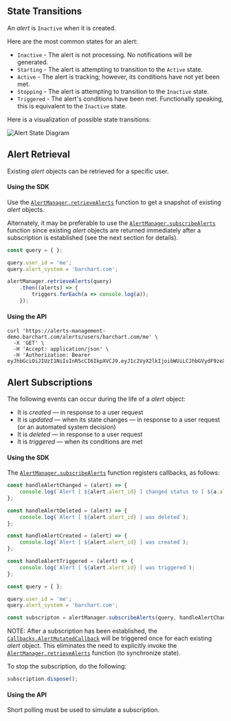 ## State Transitions

An _alert_ is ```Inactive``` when it is created. 

Here are the most common states for an alert:

* ```Inactive``` - The alert is not processing. No notifications will be generated.
* ```Starting``` - The alert is attempting to transition to the ```Active``` state.
* ```Active``` - The alert is tracking; however, its conditions have not yet been met.
* ```Stopping``` - The alert is attempting to transition to the ```Inactive``` state.
* ```Triggered``` - The alert's conditions have been met. Functionally speaking, this is equivalent to the ```Inactive``` state.

Here is a visualization of possible state transitions:

![Alert State Diagram](../images/states.svg)

## Alert Retrieval

Existing _alert_ objects can be retrieved for a specific user.

#### Using the SDK

Use the [```AlertManager.retrieveAlerts```](/content/sdk/lib?id=alertmanagerretrievealerts) function to get a snapshot of existing _alert_ objects. 

Alternately, it may be preferable to use the [```AlertManager.subscribeAlerts```](/content/sdk/lib?id=alertmanagersubscribealerts) function since existing _alert_ objects are returned immediately after a subscription is established (see the next section for details).

```js
const query = { };

query.user_id = 'me';
query.alert_system = 'barchart.com';

alertManager.retrieveAlerts(query)
	.then((alerts) => {
		triggers.forEach(a => console.log(a));
	});
```

#### Using the API

```shell
curl 'https://alerts-management-demo.barchart.com/alerts/users/barchart.com/me' \
  -X 'GET' \
  -H 'Accept: application/json' \
  -H 'Authorization: Bearer eyJhbGciOiJIUzI1NiIsInR5cCI6IkpXVCJ9.eyJ1c2VyX2lkIjoibWUiLCJhbGVydF9zeXN0ZW0iOiJiYXJjaGFydC5jb20iLCJpYXQiOjE1ODk0MTEyNzl9.SxyC8s_CKhPyzcNmM_h_TRMiNSx3YstKGmAb2IOWqgM'
```

## Alert Subscriptions

The following events can occur during the life of a _alert_ object:

* It is _created_ — in response to a user request
* It is _updated_ — when its state changes — in response to a user request (or an automated system decision)
* It is _deleted_ — in response to a user request
* It is _triggered_ — when its conditions are met

#### Using the SDK

The [```AlertManager.subscribeAlerts```](/content/sdk/lib?id=alertmanagersubscribealerts) function registers callbacks, as follows:

```js
const handleAlertChanged = (alert) => {
	console.log(`Alert [ ${alert.alert_id} ] changed status to [ ${a.alert_state} ]`);
};

const handleAlertDeleted = (alert) => {
	console.log(`Alert [ ${alert.alert_id} ] was deleted`);
};

const handleAlertCreated = (alert) => {
	console.log(`Alert [ ${alert.alert_id} ] was created`);
};

const handleAlertTriggered = (alert) => {
	console.log(`Alert [ ${alert.alert_id} ] was triggered`);
};

const query = { };

query.user_id = 'me';
query.alert_system = 'barchart.com';

const subscripton = alertManager.subscribeAlerts(query, handleAlertChanged, handleAlertDeleted, handleAlertCreated, handleAlertTriggered);
```

NOTE: After a subscription has been established, the [```Callbacks.AlertMutatedCallback```](/content/sdk/lib-callbacks?id=callbacksalertmutatedcallback) will be triggered once for each existing _alert_ object. This eliminates the need to explicitly invoke the [```AlertManager.retrieveAlerts```](/content/sdk/lib?id=alertmanagerretrievealerts) function (to synchronize state).

To stop the subscription, do the following:

```js
subscription.dispose();
```

#### Using the API

Short polling must be used to simulate a subscription.